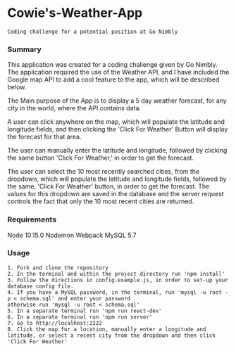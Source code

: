 # Cowie's-Weather-App
```
Coding challenge for a potential position at Go Nimbly
```

### Summary

This application was created for a coding challenge given by Go Nimbly.
The application required the use of the Weather API, and I have included the Google map API to add a cool feature to the app, which will be described below.

The Main purpose of the App is to display a 5 day weather forecast, for any city in the world, where the API contains data.

A user can click anywhere on the map, which will populate the latitude and longitude fields, and then clicking the 'Click For Weather' Button will display the forecast for that area.

The user can manually enter the latitude and longitude, followed by clicking the same button 'Click For Weather,' in order to get the forecast.

The user can select the 10 most recently searched cities, from the dropdown, which will populate the latitude and longitude fields, followed by the same, 'Click For Weather' button, in order to get the forecast.
The values for this dropdown are saved in the database and the server request controls the fact that only the 10 most recent cities are returned.

### Requirements

Node 10.15.0
Nodemon
Webpack
MySQL 5.7

### Usage

```
1. Fork and clone the repository
2. In the terminal and within the project directory run 'npm install'
3. Follow the directions in config.example.js, in order to set-up your database config file.
4. If you have a MySQL password, in the terminal, run 'mysql -u root -p < schema.sql' and enter your password
otherwise run 'mysql -u root < schema.sql'
5. In a separate terminal run 'npm run react-dev'
6. In a separate terminal run 'npm run server'
7. Go to http://localhost:2222
8. Click the map for a location, manually enter a longitude and latitude, or select a recent city from the dropdown and then click 'Click For Weather'
```